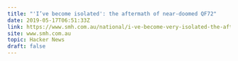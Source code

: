 ```yaml
---
title: "'I’ve become isolated': the aftermath of near-doomed QF72"
date: 2019-05-17T06:51:33Z
link: https://www.smh.com.au/national/i-ve-become-very-isolated-the-aftermath-of-near-doomed-qf72-20190514-p51n7q.html?utm_medium=RSS&utm_source=hune
site: www.smh.com.au
topic: Hacker News
draft: false
---
```

